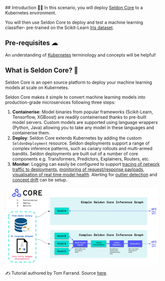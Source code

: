 ## Introduction 👩‍💻
In this scenario, you will deploy [Seldon Core](https://docs.seldon.io/projects/seldon-core/en/v1.1.0/) to a Kubernetes environment. 

You will then use Seldon Core to deploy and test a machine learning classifier- pre-trained on the Scikit-Learn [Iris dataset](https://scikit-learn.org/stable/auto_examples/datasets/plot_iris_dataset.html).

## Pre-requisites ☁
An understanding of [Kubernetes](https://kubernetes.io/) terminology and concepts will be helpful! 

## What is Seldon Core? 🤖

Seldon Core is an open source platform to deploy your machine learning models at scale on Kubernetes.  

Seldon Core makes it simple to convert machine learning models into production-grade microservices following three steps:
1. **Containerise**: Model binaries from popular frameworks (Scikit-Learn, Tensorflow, XGBoost) are readily containerised thanks to pre-built model servers. 
Custom models are supported using language wrappers (Python, Java) allowing you to take any model in these languages and containerise them. 
2. **Deploy**: Seldon Core extends Kubernetes by adding the custom `SeldonDeployment` resource. Seldon deployments support a range of complex inference patterns, such as canary rollouts and multi-armed bandits. Seldon deployments are built out of a number of core components e.g. Transformers, Predictors, Explainers, Routers, etc.
3. **Monitor**: Logging can easily be configured to support [tracing of network traffic to deployments](https://docs.seldon.io/projects/seldon-core/en/latest/graph/distributed-tracing.html), [monitoring of request/response payloads](https://docs.seldon.io/projects/seldon-core/en/latest/analytics/logging.html), [visualisation of real time model health](https://docs.seldon.io/projects/seldon-core/en/latest/analytics/analytics.html). Alerting for [outlier detection](https://docs.seldon.io/projects/seldon-core/en/latest/analytics/outlier_detection.html) and [concept drift](https://docs.seldon.io/projects/seldon-core/en/latest/analytics/drift_detection.html) can be setup. 

![](seldon-core/assets/seldon_core_overview.png)

✍️ Tutorial authored by Tom Farrand. Source [here](https://github.com/FarrandTom/katacoda-scenarios/tree/master/seldon-core).